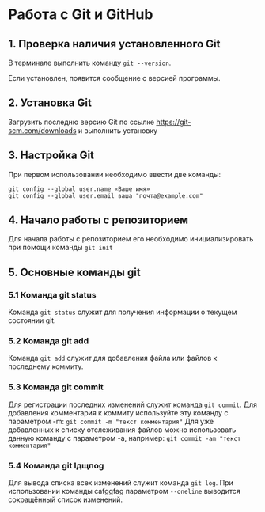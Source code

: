 # **Работа с Git и GitHub**
## 1. Проверка наличия установленного Git
В терминале выполнить команду `git --version`.

Если установлен, появится сообщение с версией программы.

## 2. Установка Git

Загрузить последню версию Git по ссылке https://git-scm.com/downloads и выполнить установку

## 3. Настройка Git

При первом использовании необходимо ввести две команды:
```
git config --global user.name «Ваше имя»
git config --global user.email ваша "почта@example.com"
```

## 4. Начало работы с репозиторием

Для начала работы с репозиторием его необходимо инициализировать при помощи команды `git init`

## 5. Основные команды git
### 5.1 Команда git status
Команда `git status` служит для получения информации о текущем состоянии git.
### 5.2 Команда git add
Команда `git add` служит для добавления файла или файлов к последнему коммиту.
### 5.3 Команда git commit
Для регистрации последних изменений служит команда `git commit`. Для добавления комментария к коммиту используйте эту команду с параметром -m: `git commit -m "текст комментария"`
Для уже добавленных к списку отслеживания файлов можно использовать данную команду с параметром -a, например: `git commit -am "текст комментария"`
### 5.4 Команда git lдщпog
Для вывода списка всех изменений служит команда `git log`.
При использовании команды cafggfag параметром `--oneline` выводится сокращённый список изменений.